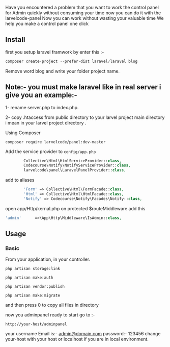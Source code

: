 
Have you encountered a problem that you want to work the control panel for Admin quickly without consuming your time  now you can do it with the larvelcode-panel  Now you can work  without wasting your valuable time We help you make a control panel one  click 

## Install
first you setup laravel framwork by enter this :-
```php
composer create-project --prefer-dist laravel/laravel blog
```
Remove word blog and write your folder project name.

## Note:- you must make laravel like in real server i give you an example:-

1- rename server.php to index.php.

2- copy .htaccess from public directory to your larvel project main directory i mean in your larvel project directory .

Using Composer

```
composer require larvelcode/panel:dev-master
``` 

Add the service provider to `config/app.php`

```php
        Collective\Html\HtmlServiceProvider::class,
        Codecourse\Notify\NotifyServiceProvider::class,
        larvelcode\panel\LaravelPanelProvider::class,
```
add to aliases
```php
        'Form' => Collective\Html\FormFacade::class,
        'Html' => Collective\Html\HtmlFacade::class,
        'Notify' => Codecourse\Notify\Facades\Notify::class,
```

open app/Http/kernal.php on protected $routeMiddleware add this
```php
'admin'      =>\App\Http\Middleware\IsAdmin::class,
```
## Usage

### Basic

From your application,  in your controller.

```
php artisan storage:link

php artisan make:auth

php artisan vendor:publish

php artisan make:migrate

```

and then press 0 to copy all files in directory

now you adminpanel ready to start go to :-
``` 
http://your-host/adminpanel
```
your username Email is:- admin@domain.com
              password:- 123456
change your-host with your host or localhost if you are in local environment.


